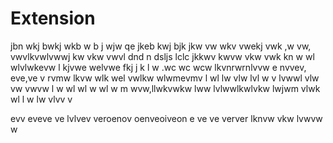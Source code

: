 # Extension
jbn wkj bwkj wkb w b 
 j wjw qe jkeb kwj bjk
jkw vw wkv vwekj vwk ,w vw, vwvlkvwlvwwj kw vkw vwvl
dnd n dsljs lclc
jkkwv kwvw vkw vwk 
kn w wl wlvlwkevw l
kjvwe welvwe fkj j k l w .wc
wc
wcw
lkvnrwrnlvvw
e nvvev, eve,ve v
rvmw
lkvw wlk wel vwlkw wlwmevmv
l wl lw vlw 
lvl w v lvwwl vlw vw vwvw
l w wl wl w wl w
m wvw,llwkvwkw lww lvlwwlkwlvkw
lwjwm vlwk wl  l w  lw
vlvv v

evv
eveve
ve
lvlvev
veroenov oenveoiveon
e
ve
ve
verver
lknvw
vkw
lvwvw
w
